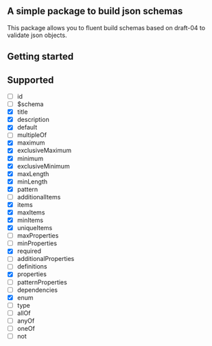 ## A simple package to build json schemas

This package allows you to fluent build schemas based on draft-04 to validate json objects.

## Getting started

## Supported
- [ ] id
- [ ] $schema
- [x] title
- [x] description
- [x] default
- [ ] multipleOf
- [x] maximum
- [x] exclusiveMaximum
- [x] minimum
- [x] exclusiveMinimum
- [x] maxLength
- [x] minLength
- [x] pattern
- [ ] additionalItems
- [x] items
- [x] maxItems
- [x] minItems
- [x] uniqueItems
- [ ] maxProperties
- [ ] minProperties
- [x] required
- [ ] additionalProperties
- [ ] definitions
- [x] properties
- [ ] patternProperties
- [ ] dependencies
- [x] enum
- [ ] type
- [ ] allOf
- [ ] anyOf
- [ ] oneOf
- [ ] not